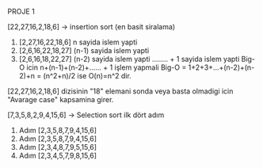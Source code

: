 PROJE 1

[22,27,16,2,18,6] -> insertion sort (en basit siralama)
1. [2,27,16,22,18,6]  n sayida islem yapti
2. [2,6,16,22,18,27]  (n-1) sayida islem yapti
3. [2,6,16,18,22,27]  (n-2) sayida islem yapti ........ + 1 sayida islem yapti
                      Big-O icin n+(n-1)+(n-2)+...... + 1 işlem yapmali
                      Big-O   =  1+2+3+...+(n-2)+(n-2)+n = (n^2+n)/2  ise O(n)=n^2 dir.


[22,27,16,2,18,6] dizisinin "18" elemani sonda veya basta olmadigi icin "Avarage case" kapsamina girer.

[7,3,5,8,2,9,4,15,6] -> Selection sort ilk dört adım
1. Adım [2,3,5,8,7,9,4,15,6]
2. Adım [2,3,5,8,7,9,4,15,6]
3. Adım [2,3,4,8,7,9,5,15,6]
4. Adım [2,3,4,5,7,9,8,15,6]